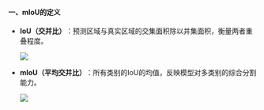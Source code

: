 #### **一、mIoU的定义**

- ​**IoU（交并比）​**：预测区域与真实区域的交集面积除以并集面积，衡量两者重叠程度。
    
    ![](https://i-blog.csdnimg.cn/direct/66e0045e7037432691954aa6d36f51fd.png)
    
- ​**mIoU（平均交并比）​**：所有类别的IoU的均值，反映模型对多类别的综合分割能力。
    
    ![](https://i-blog.csdnimg.cn/direct/f86d826333f441fa8a19048a73138490.png)